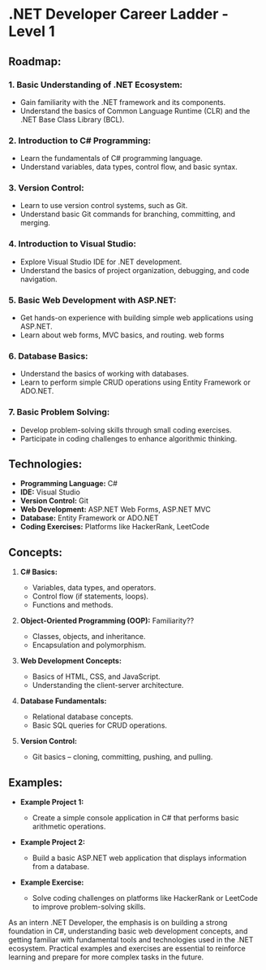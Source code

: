 # .NET Developer Career Ladder - Level 1

## Roadmap:

### 1. Basic Understanding of .NET Ecosystem:
   - Gain familiarity with the .NET framework and its components.
   - Understand the basics of Common Language Runtime (CLR) and the .NET Base Class Library (BCL).

### 2. Introduction to C# Programming:
   - Learn the fundamentals of C# programming language.
   - Understand variables, data types, control flow, and basic syntax.

### 3. Version Control:
   - Learn to use version control systems, such as Git.
   - Understand basic Git commands for branching, committing, and merging.

### 4. Introduction to Visual Studio:
   - Explore Visual Studio IDE for .NET development.
   - Understand the basics of project organization, debugging, and code navigation.

### 5. Basic Web Development with ASP.NET:
   - Get hands-on experience with building simple web applications using ASP.NET.
   - Learn about web forms, MVC basics, and routing. web forms
   <!-- - web forms ?? -->

### 6. Database Basics:
   - Understand the basics of working with databases.
   - Learn to perform simple CRUD operations using Entity Framework or ADO.NET.

### 7. Basic Problem Solving:
   - Develop problem-solving skills through small coding exercises.
   - Participate in coding challenges to enhance algorithmic thinking.

## Technologies:

- **Programming Language:** C#
- **IDE:** Visual Studio
- **Version Control:** Git
- **Web Development:** ASP.NET Web Forms, ASP.NET MVC
- **Database:** Entity Framework or ADO.NET
- **Coding Exercises:** Platforms like HackerRank, LeetCode

## Concepts:

1. **C# Basics:**
   - Variables, data types, and operators.
   - Control flow (if statements, loops).
   - Functions and methods.

2. **Object-Oriented Programming (OOP):**  Familiarity??
   - Classes, objects, and inheritance.
   - Encapsulation and polymorphism.

3. **Web Development Concepts:**
   - Basics of HTML, CSS, and JavaScript.
   - Understanding the client-server architecture.

4. **Database Fundamentals:**
   - Relational database concepts.
   - Basic SQL queries for CRUD operations.

5. **Version Control:**
   - Git basics – cloning, committing, pushing, and pulling.

## Examples:

- **Example Project 1:**
   - Create a simple console application in C# that performs basic arithmetic operations.

- **Example Project 2:**
   - Build a basic ASP.NET web application that displays information from a database.

- **Example Exercise:**
   - Solve coding challenges on platforms like HackerRank or LeetCode to improve problem-solving skills.

As an intern .NET Developer, the emphasis is on building a strong foundation in C#, understanding basic web development concepts, and getting familiar with fundamental tools and technologies used in the .NET ecosystem. Practical examples and exercises are essential to reinforce learning and prepare for more complex tasks in the future.
